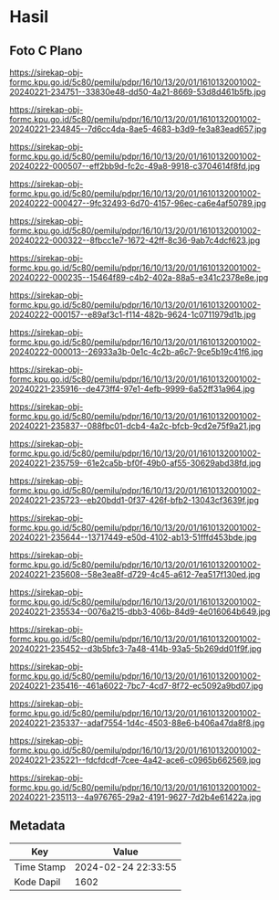# Hasil

## Foto C Plano

https://sirekap-obj-formc.kpu.go.id/5c80/pemilu/pdpr/16/10/13/20/01/1610132001002-20240221-234751--33830e48-dd50-4a21-8669-53d8d461b5fb.jpg

https://sirekap-obj-formc.kpu.go.id/5c80/pemilu/pdpr/16/10/13/20/01/1610132001002-20240221-234845--7d6cc4da-8ae5-4683-b3d9-fe3a83ead657.jpg

https://sirekap-obj-formc.kpu.go.id/5c80/pemilu/pdpr/16/10/13/20/01/1610132001002-20240222-000507--eff2bb9d-fc2c-49a8-9918-c3704614f8fd.jpg

https://sirekap-obj-formc.kpu.go.id/5c80/pemilu/pdpr/16/10/13/20/01/1610132001002-20240222-000427--9fc32493-6d70-4157-96ec-ca6e4af50789.jpg

https://sirekap-obj-formc.kpu.go.id/5c80/pemilu/pdpr/16/10/13/20/01/1610132001002-20240222-000322--8fbcc1e7-1672-42ff-8c36-9ab7c4dcf623.jpg

https://sirekap-obj-formc.kpu.go.id/5c80/pemilu/pdpr/16/10/13/20/01/1610132001002-20240222-000235--15464f89-c4b2-402a-88a5-e341c2378e8e.jpg

https://sirekap-obj-formc.kpu.go.id/5c80/pemilu/pdpr/16/10/13/20/01/1610132001002-20240222-000157--e89af3c1-f114-482b-9624-1c0711979d1b.jpg

https://sirekap-obj-formc.kpu.go.id/5c80/pemilu/pdpr/16/10/13/20/01/1610132001002-20240222-000013--26933a3b-0e1c-4c2b-a6c7-9ce5b19c41f6.jpg

https://sirekap-obj-formc.kpu.go.id/5c80/pemilu/pdpr/16/10/13/20/01/1610132001002-20240221-235916--de473ff4-97e1-4efb-9999-6a52ff31a964.jpg

https://sirekap-obj-formc.kpu.go.id/5c80/pemilu/pdpr/16/10/13/20/01/1610132001002-20240221-235837--088fbc01-dcb4-4a2c-bfcb-9cd2e75f9a21.jpg

https://sirekap-obj-formc.kpu.go.id/5c80/pemilu/pdpr/16/10/13/20/01/1610132001002-20240221-235759--61e2ca5b-bf0f-49b0-af55-30629abd38fd.jpg

https://sirekap-obj-formc.kpu.go.id/5c80/pemilu/pdpr/16/10/13/20/01/1610132001002-20240221-235723--eb20bdd1-0f37-426f-bfb2-13043cf3639f.jpg

https://sirekap-obj-formc.kpu.go.id/5c80/pemilu/pdpr/16/10/13/20/01/1610132001002-20240221-235644--13717449-e50d-4102-ab13-51fffd453bde.jpg

https://sirekap-obj-formc.kpu.go.id/5c80/pemilu/pdpr/16/10/13/20/01/1610132001002-20240221-235608--58e3ea8f-d729-4c45-a612-7ea517f130ed.jpg

https://sirekap-obj-formc.kpu.go.id/5c80/pemilu/pdpr/16/10/13/20/01/1610132001002-20240221-235534--0076a215-dbb3-406b-84d9-4e016064b649.jpg

https://sirekap-obj-formc.kpu.go.id/5c80/pemilu/pdpr/16/10/13/20/01/1610132001002-20240221-235452--d3b5bfc3-7a48-414b-93a5-5b269dd01f9f.jpg

https://sirekap-obj-formc.kpu.go.id/5c80/pemilu/pdpr/16/10/13/20/01/1610132001002-20240221-235416--461a6022-7bc7-4cd7-8f72-ec5092a9bd07.jpg

https://sirekap-obj-formc.kpu.go.id/5c80/pemilu/pdpr/16/10/13/20/01/1610132001002-20240221-235337--adaf7554-1d4c-4503-88e6-b406a47da8f8.jpg

https://sirekap-obj-formc.kpu.go.id/5c80/pemilu/pdpr/16/10/13/20/01/1610132001002-20240221-235221--fdcfdcdf-7cee-4a42-ace6-c0965b662569.jpg

https://sirekap-obj-formc.kpu.go.id/5c80/pemilu/pdpr/16/10/13/20/01/1610132001002-20240221-235113--4a976765-29a2-4191-9627-7d2b4e61422a.jpg


## Metadata

| Key        | Value               |
| ---------- | ------------------- |
| Time Stamp | 2024-02-24 22:33:55 |
| Kode Dapil | 1602                |



